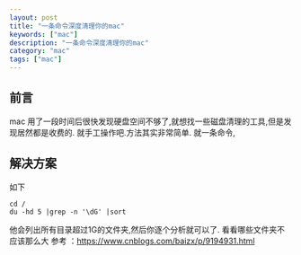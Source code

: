 ```yaml
---
layout: post
title: "一条命令深度清理你的mac"
keywords: ["mac"]
description: "一条命令深度清理你的mac"
category: "mac"
tags: ["mac"]
---
```


## 前言
mac 用了一段时间后很快发现硬盘空间不够了,就想找一些磁盘清理的工具,但是发现居然都是收费的.
就手工操作吧.方法其实非常简单.
就一条命令,


## 解决方案
如下
```
cd /
du -hd 5 |grep -n '\dG' |sort
```

他会列出所有目录超过1G的文件夹,然后你逐个分析就可以了. 看看哪些文件夹不应该那么大
参考 ：https://www.cnblogs.com/baizx/p/9194931.html